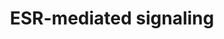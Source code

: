 ---
annotations:
- type: Pathway Ontology
  value: estrogen signaling pathway
authors:
- ReactomeTeam
- DeSl
description: Estrogens are a class of hormones that play a role in physiological processes
  such as development, reproduction, metabolism of liver, fat and bone, and neuronal
  and cardiovascular function (reviewed in Arnal et al, 2017; Haldosen et al, 2014).
  Estrogens bind estrogen receptors, members of the nuclear receptor superfamily.
  Ligand-bound estrogen receptors act as nuclear transcription factors to regulate
  expression of genes that control cellular proliferation and differentiation, among
  other processes, but also play a non-genomic role in rapid signaling from the plasma
  membrane (reviewed in Hah et al, 2014;Schwartz et al, 2016).  View original pathway
  at [http://www.reactome.org/PathwayBrowser/#DIAGRAM=8939211 Reactome].
last-edited: 2021-01-25
organisms:
- Homo sapiens
redirect_from:
- /index.php/Pathway:WP4432
- /instance/WP4432
schema-jsonld:
- '@context': https://schema.org/
  '@id': https://wikipathways.github.io/pathways/WP4432.html
  '@type': Dataset
  creator:
    '@type': Organization
    name: WikiPathways
  description: Estrogens are a class of hormones that play a role in physiological
    processes such as development, reproduction, metabolism of liver, fat and bone,
    and neuronal and cardiovascular function (reviewed in Arnal et al, 2017; Haldosen
    et al, 2014). Estrogens bind estrogen receptors, members of the nuclear receptor
    superfamily. Ligand-bound estrogen receptors act as nuclear transcription factors
    to regulate expression of genes that control cellular proliferation and differentiation,
    among other processes, but also play a non-genomic role in rapid signaling from
    the plasma membrane (reviewed in Hah et al, 2014;Schwartz et al, 2016).  View
    original pathway at [http://www.reactome.org/PathwayBrowser/#DIAGRAM=8939211 Reactome].
  keywords:
  - MYB gene
  - 'HIST2H2AA3 '
  - 'POLR2B '
  - NR5A2
  - EBAG9 gene
  - 'H2AFZ '
  - gene
  - ESTG
  - 'ERBB4jmAcyt1s80 '
  - 'p-S2,S5-POLR2A '
  - KCTD6
  - 'POLR2K '
  - 'HIST1H2BJ '
  - 'Me2K5-HIST1H3A '
  - 'KPNA2 mRNA '
  - 'ZNF217 '
  - GREB1 gene
  - 'PPP5C '
  - regulation by RUNX1
  - CXCL12 gene
  - 'TBP '
  - 'EBAG9 gene '
  - 'Me2K5-HIST2H3A '
  - AXIN1
  - CARM1
  - AXIN1 gene
  - 'POLR2H '
  - 'p-T202,Y204-MAPK3 '
  - 'ESR1 '
  - co-chaperones
  - BCL2
  - ERBB4s80:ESR1:estrogen:CXCL12 gene
  - KDM4B-regulated
  - ESR1 dimer:estrogen
  - nucleosome:YY1:HDAC1
  - 'CXCL12 gene '
  - 'STAG2 '
  - 'POLR2G '
  - 'HIST1H2BL '
  - nuclesome:ESR1:ESTG:EP300
  - 27-hydroxycholesterol
  - 'HIST1H2BN '
  - 'Me2K10-HIST1H3A '
  - 'POLR2J '
  - PGR gene
  - 'SP1 '
  - ESTG:ESRs:chaperone
  - 'ERBB4jmAcyt2s80 '
  - KCTD6 gene
  - 'HIST1H2BO '
  - BLC2
  - 'SMC3 '
  - GATA3
  - 'POLR2C '
  - CITED1
  - ERBB4s80:ESR1:estrogen:PGR gene
  - 'NRIP1 '
  - ATP
  - KPNA2
  - 'YY1 '
  - 'HIST1H2BM '
  - 'TFF1 gene '
  - 'USF1 '
  - 'HIST1H2BH '
  - 'JUN '
  - 'Me3K-10-HIST2H3A '
  - complex
  - 'HIST1H4 '
  - KDM4B
  - ESR1:ESTG
  - 'Me3K-10-H3F3A '
  - 'KAT5 '
  - 'PPID '
  - 'KCTD6 gene '
  - 'POLR2F '
  - gene:FOXA1:GATA3:ESR1:ESTG:EP300
  - ESR1:estrogen:TFF1gene:FOXA1:GATA3:DDX5:TBP:TFIIA:CARM1,PRMT1:HATs
  - TBP:TFIIA:DDX5:ESR1:estrogen:TFF1 gene:FOXA1:GATA3
  - 'CTSD(65-161) '
  - GREB1 mRNA
  - 'MYC gene, BCL2 gene:'
  - 'PGR '
  - gene:H3K9me2,
  - ESR1:estrogen:AXIN1
  - CHD1 mRNA
  - NCOAs
  - ADP
  - gene:hypophosphorylated RNA polymerase II:TFIIF
  - gene:hyperphosphorylated RNA polymerase II:TFIIF:ESR1:ESTG:P-TEFb
  - 'HDAC1 '
  - CREBBP
  - HIST1H2AC
  - CXXC5
  - 'GTF2F1 '
  - 'FKBP5 '
  - 'H2AFV '
  - estrogen signaling
  - gene:H3K4me2
  - PGR
  - 27-hydroxycholesterol:ESR1,2
  - 'NCOA3 '
  - EBAG9 gene:ESR1:ESTG
  - 'Me2K-10-H3F3A '
  - RUNX1:CBFB
  - 'GPAM gene '
  - 'HIST2H2AC '
  - 'HIST1H3A '
  - Extra-nuclear
  - CXXC5 gene:ESR1:ESTG
  - gene:ESR1:ESTG:SP1:USF1:USF2:NCOA:EP300:MED1
  - 'H2AFJ '
  - 'FOXA1 '
  - 'FOS '
  - gene:nucleosome:ESR1:ESTG
  - 'AXIN1 gene '
  - TGFA Gene
  - 'MYC '
  - KPNA2 mRNA
  - 'SMC1A '
  - DDX5
  - ESR1:estrogen:ERE:NCOA3:EP300
  - 'Me3K-10-HIST1H3A '
  - 'NCOA2 '
  - nucleosome
  - EBAG9
  - TFIIA
  - 'Me2K-10-HIST2H3A '
  - 'POLR2E '
  - 'KDM4B '
  - p-S118-ESR1 dimer
  - ESRs:chaperone
  - FOXA1
  - 'p-S63,S73-JUN '
  - 'E1 '
  - nucleosome:ESR1:ESTG
  - gene promoter
  - Pi
  - FKBP4
  - RUNX1:CBFB:ESR1:estrogen:GPAM gene
  - 'p-T185,Y187-MAPK1 '
  - 'HSP90AA1 '
  - genes:H3K9me3
  - 'Me2K5-H3F3A '
  - gene,
  - 'MYC gene '
  - 'CDK9 '
  - CHD1 gene
  - 'CCND1 gene '
  - 'GREB1 '
  - nucleosome:ESR1:ESTG:EP300:NCOA3
  - ESR1:ESTG:PGR:P4:FOXA1:GATA3:TLE3:NRIP:EP300
  - ESR1,2
  - SP1
  - 'JUND '
  - 'FOSB '
  - ESR1,2:ESTG
  - CTSD dimer
  - CXCL12(22-93)
  - 'H2BFS '
  - nucleosome:FOXA1:GATA3
  - 'KDM1A '
  - KANK1
  - 'HIST1H2BK '
  - USF1
  - MYB
  - gene:hypophosphorylated RNA polymerase II:TFIIF:ESR1:ESTG:P-TEFb
  - KDM1A
  - H3K9me2 nucleosome
  - ESR1:ESTG:P-TEFb
  - GREB1 mRNA:miR-26
  - 'HIST1H2AB '
  - TGFA precursor
  - dimer:estrogen:TGFA
  - RUNX1:CBFB:ESR1:estrogen
  - HSP-90
  - TFF3
  - CHD1 mRNA:mIR-26
  - 'ATP '
  - 'PTGES3 '
  - gene:FOXA1:GATA3:DDX5:TBP:TFIIA:CARM1,PRMT1
  - 'EST17b '
  - HSP90:ATP:PTGES3:FKBP52:PGR:P4
  - 'BCL2 gene '
  - gene:ESR1:ESTG:JUND:FOSB:Cohesin Complex
  - 'GTF2F2 '
  - GREB1:ESR1:ESTG:EP300:CREBBP
  - dimer:estrogen:TFGA
  - POU2F1
  - 'PGR gene '
  - NCOA3
  - histone
  - gene:DDX5:TBP:TFIIA:PRMT1:FOXA1:GATA3
  - ESR1:estrogen:TFF1
  - gene:HIST1H2AC
  - 'CTSD(169-412) '
  - 'POLR2I '
  - CITED1:EP300:ESR1:estrogen:TGFA gene promoter
  - TFF1, TFF3 gene
  - dimer:JUN:FOS
  - ESR1
  - RUNX1:CBFB:ESR1:estrogen:AXIN1 gene
  - 'CTSD gene '
  - CTSD gene:ESR1:ESTG
  - CCND1
  - 'p-S118-ESR1 '
  - 'CHD1 mRNA '
  - Transcriptional
  - G1/S transition
  - 'CBFB '
  - 'CARM1 '
  - gene:FOXA1:GATA3:DDX5
  - gene:NCOA1:EP300
  - 'PRMT1 '
  - ERBB4s80:ESR1:estrogen
  - nucleosome:ESR1:ESTG:KDM4B
  - 'gene:'
  - gene:NCOA1
  - 'H2AFB1 '
  - USF2
  - 'KDM4B gene '
  - 'TLE3 '
  - 'GATA3 '
  - TBP
  - 'CCNT1 '
  - 'KAT2B '
  - GREB1
  - KDM4B gene
  - CTSD gene
  - EP300
  - HDAC1
  - MED1
  - acetyltransferases
  - 'p-T69,T71-ATF2 '
  - 'H2AFX '
  - 'HIST1H2BD '
  - 'TGFA Gene '
  - 'NCOA1 '
  - nucleosome:FOXA1:GATA3:ESTG:ESR1 dimer:JUN:ATF2:POUF21:ESTG:ESR1 dimer:JUN:FOS
  - 'HIST1H2AD '
  - 'P4 '
  - GPAM gene
  - GPAM(1-828)
  - 'CITED1 '
  - ZNF217
  - 'ESTG '
  - ERBB4s80
  - 'DDX5 '
  - 'HIST2H3A '
  - 'RUNX1 '
  - 'EP300 '
  - ESR1:estrogen:TFGA
  - KPNA2 mRNA:mIR-26
  - 'HIST1H2BA '
  - 'H3F3A '
  - CTSD
  - CXXC5 gene
  - dimer:ATF2:JUN
  - TFF3 gene
  - 'USF2 '
  - 'estriol '
  - ESTG:ESR1
  - MYC
  - 'NCOA1,NCOA3 '
  - TFF1,TFF3
  - ESR1,2:ESTG homo and
  - Mitotic G1 phase and
  - HSP90:HSP90
  - 'GTF2A1(275-376) '
  - RUNX1:CBFB:ESR1:estrogen:KCTD6 gene
  - PRMT1
  - 'GTF2A2 '
  - 'HIST1H2AC '
  - ESR1:ER:PGR:P4
  - 'GREB1 mRNA '
  - 'p-S5-POLR2A '
  - TFF1
  - CCND1 gene
  - 'HIST3H2BB '
  - gene:nucleoplasm:ESR1:ESTG
  - 'NR5A2 '
  - FOSB:JUND
  - Signaling by ERBB4
  - '27-hydroxycholesterol '
  - 'TFF3 gene '
  - 'RAD21 '
  - 'estetrol '
  - RISC
  - TFF1 gene
  - 'POLR2D '
  - 'CXXC5 gene '
  - H3K9me2,
  - YY1
  - NRIP1
  - genes:nucleosome:ESR1:ESTG
  - 'MED1 '
  - 'FKBP4 '
  - NCOA1
  - heterodimers
  - 'POU2F1 '
  - p-T,Y MAPK dimers
  - BCL2 gene
  - 'HIST1H2BC '
  - PTGES3
  - Cohesin Complex
  - CHD1
  - 'MYB gene '
  - 'POLR2L '
  - ESR1:estrogen:ERE:NCOA3:TFGA gene
  - TLE3
  - 'HIST2H2BE '
  - nucleosome:ESR1:ESTG:KDM1A
  - MYC gene
  - TPR-containing
  - 'HIST1H2BB '
  - miR-26 RISC
  - 'miR-26B RISC '
  - 'HIST1H2AJ '
  - 'GTF2A1(1-274) '
  - CARM1:TBP:TFIIA:DDX5:ESR1:estrogen:TFF1 gene:FOXA1:GATA3
  - gene:FOXA1:GATA3
  - 'ESR2 '
  - 'miR-26A RISC '
  - Histone H2A
  - 'CREBBP '
  - 'STAG1 '
  - gene:nucleosome:ESR1:ESTG:ZNF217:NCOA3:NR5A2
  - KPNA2 gene
  - 'HSP90AB1 '
  - ESR1:chaperone
  - 'GREB1 gene '
  license: CC0
  name: ESR-mediated signaling
seo: CreativeWork
title: ESR-mediated signaling
wpid: WP4432
---